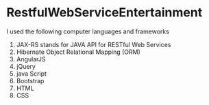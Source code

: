 # RestfulWebServiceEntertainment
I used the following computer languages and frameworks
1. JAX-RS stands for JAVA API for RESTful Web Services
2. Hibernate Object Relational Mapping (ORM) 
3. AngularJS
4. jQuery
5. java Script
6. Bootstrap
7. HTML
8. CSS
